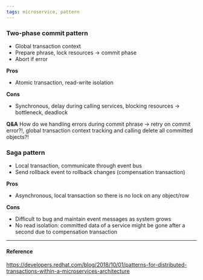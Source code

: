 ```yaml
---
tags: microservice, pattern
---
```


### Two-phase commit pattern

- Global transaction context
- Prepare phrase, lock resources -> commit phase
- Abort if error

**Pros**

- Atomic transaction, read-write isolation

**Cons**

- Synchronous, delay during calling services, blocking resources -> bottleneck, deadlock

**Q&A** How do we handling errors during commit phrase -> retry on commit error?!, global transaction context tracking and calling delete all committed objects?!

### Saga pattern

- Local transaction, communicate through event bus
- Send rollback event to rollback changes (compensation transaction)

**Pros**

- Asynchronous, local transaction so there is no lock on any object/row

**Cons**

- Difficult to bug and maintain event messages as system grows
- No read isolation: committed data of a service might be gone after a second due to compensation transaction

---

#### Reference

https://developers.redhat.com/blog/2018/10/01/patterns-for-distributed-transactions-within-a-microservices-architecture
